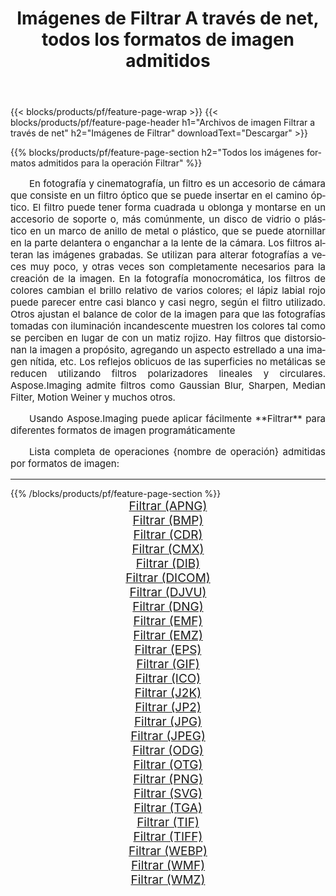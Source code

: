 ﻿---
title: Imágenes de Filtrar A través de net, todos los formatos de imagen admitidos 
weight: 3920
url: /es/net/filter/ 
lang: es
langdirlevel: 2
locales: zh-hans,ja,it,ru,de,es,fr,nl,id,lt,pl,pt,vi,tr,ko,zh-hant,ar,hi,th,sv,cs,uk,he
description: Usando Aspose.Imaging puede fácilmente Filtrar imágenes a través de net
---

{{< blocks/products/pf/feature-page-wrap >}}
{{< blocks/products/pf/feature-page-header h1="Archivos de imagen Filtrar a través de net" h2="Imágenes de Filtrar" downloadText="Descargar" >}}


{{% blocks/products/pf/feature-page-section  h2="Todos los imágenes formatos admitidos para la operación Filtrar" %}}
<p align="justify" style="text-indent:2em;font-size:15px;">
En fotografía y cinematografía, un filtro es un accesorio de cámara que consiste en un filtro óptico que se puede insertar en el camino óptico. El filtro puede tener forma cuadrada u oblonga y montarse en un accesorio de soporte o, más comúnmente, un disco de vidrio o plástico en un marco de anillo de metal o plástico, que se puede atornillar en la parte delantera o enganchar a la lente de la cámara. Los filtros alteran las imágenes grabadas. Se utilizan para alterar fotografías a veces muy poco, y otras veces son completamente necesarios para la creación de la imagen. En la fotografía monocromática, los filtros de colores cambian el brillo relativo de varios colores; el lápiz labial rojo puede parecer entre casi blanco y casi negro, según el filtro utilizado. Otros ajustan el balance de color de la imagen para que las fotografías tomadas con iluminación incandescente muestren los colores tal como se perciben en lugar de con un matiz rojizo. Hay filtros que distorsionan la imagen a propósito, agregando un aspecto estrellado a una imagen nítida, etc. Los reflejos oblicuos de las superficies no metálicas se reducen utilizando filtros polarizadores lineales y circulares. Aspose.Imaging admite filtros como Gaussian Blur, Sharpen, Median Filter, Motion Weiner y muchos otros.
</p>
<p align="justify" style="text-indent:2em;font-size:15px;">
Usando Aspose.Imaging puede aplicar fácilmente **Filtrar** para diferentes formatos de imagen programáticamente
</p>
<p align="justify" style="text-indent:2em;font-size:15px;">
Lista completa de operaciones {nombre de operación} admitidas por formatos de imagen:
</p>
<hr/>
{{% /blocks/products/pf/feature-page-section %}}
<div class="container-fluid productfamilypage bg-gray">
    <div class="convertypes bg-gray agp-content section">
        <div class="container">
		<div class="row other-converters" style="gap: 10px;font-size: 19px;text-align:center;">
		    <div class='col-md-2 other-converter remove-lp remove-rp'><a href="/imaging/es/net/filter/apng/" style="padding:15px;">Filtrar (APNG)</a></div><div class='col-md-2 other-converter remove-lp remove-rp'><a href="/imaging/es/net/filter/bmp/" style="padding:15px;">Filtrar (BMP)</a></div><div class='col-md-2 other-converter remove-lp remove-rp'><a href="/imaging/es/net/filter/cdr/" style="padding:15px;">Filtrar (CDR)</a></div><div class='col-md-2 other-converter remove-lp remove-rp'><a href="/imaging/es/net/filter/cmx/" style="padding:15px;">Filtrar (CMX)</a></div><div class='col-md-2 other-converter remove-lp remove-rp'><a href="/imaging/es/net/filter/dib/" style="padding:15px;">Filtrar (DIB)</a></div><div class='col-md-2 other-converter remove-lp remove-rp'><a href="/imaging/es/net/filter/dicom/" style="padding:15px;">Filtrar (DICOM)</a></div><div class='col-md-2 other-converter remove-lp remove-rp'><a href="/imaging/es/net/filter/djvu/" style="padding:15px;">Filtrar (DJVU)</a></div><div class='col-md-2 other-converter remove-lp remove-rp'><a href="/imaging/es/net/filter/dng/" style="padding:15px;">Filtrar (DNG)</a></div><div class='col-md-2 other-converter remove-lp remove-rp'><a href="/imaging/es/net/filter/emf/" style="padding:15px;">Filtrar (EMF)</a></div><div class='col-md-2 other-converter remove-lp remove-rp'><a href="/imaging/es/net/filter/emz/" style="padding:15px;">Filtrar (EMZ)</a></div><div class='col-md-2 other-converter remove-lp remove-rp'><a href="/imaging/es/net/filter/eps/" style="padding:15px;">Filtrar (EPS)</a></div><div class='col-md-2 other-converter remove-lp remove-rp'><a href="/imaging/es/net/filter/gif/" style="padding:15px;">Filtrar (GIF)</a></div><div class='col-md-2 other-converter remove-lp remove-rp'><a href="/imaging/es/net/filter/ico/" style="padding:15px;">Filtrar (ICO)</a></div><div class='col-md-2 other-converter remove-lp remove-rp'><a href="/imaging/es/net/filter/j2k/" style="padding:15px;">Filtrar (J2K)</a></div><div class='col-md-2 other-converter remove-lp remove-rp'><a href="/imaging/es/net/filter/jp2/" style="padding:15px;">Filtrar (JP2)</a></div><div class='col-md-2 other-converter remove-lp remove-rp'><a href="/imaging/es/net/filter/jpg/" style="padding:15px;">Filtrar (JPG)</a></div><div class='col-md-2 other-converter remove-lp remove-rp'><a href="/imaging/es/net/filter/jpeg/" style="padding:15px;">Filtrar (JPEG)</a></div><div class='col-md-2 other-converter remove-lp remove-rp'><a href="/imaging/es/net/filter/odg/" style="padding:15px;">Filtrar (ODG)</a></div><div class='col-md-2 other-converter remove-lp remove-rp'><a href="/imaging/es/net/filter/otg/" style="padding:15px;">Filtrar (OTG)</a></div><div class='col-md-2 other-converter remove-lp remove-rp'><a href="/imaging/es/net/filter/png/" style="padding:15px;">Filtrar (PNG)</a></div><div class='col-md-2 other-converter remove-lp remove-rp'><a href="/imaging/es/net/filter/svg/" style="padding:15px;">Filtrar (SVG)</a></div><div class='col-md-2 other-converter remove-lp remove-rp'><a href="/imaging/es/net/filter/tga/" style="padding:15px;">Filtrar (TGA)</a></div><div class='col-md-2 other-converter remove-lp remove-rp'><a href="/imaging/es/net/filter/tif/" style="padding:15px;">Filtrar (TIF)</a></div><div class='col-md-2 other-converter remove-lp remove-rp'><a href="/imaging/es/net/filter/tiff/" style="padding:15px;">Filtrar (TIFF)</a></div><div class='col-md-2 other-converter remove-lp remove-rp'><a href="/imaging/es/net/filter/webp/" style="padding:15px;">Filtrar (WEBP)</a></div><div class='col-md-2 other-converter remove-lp remove-rp'><a href="/imaging/es/net/filter/wmf/" style="padding:15px;">Filtrar (WMF)</a></div><div class='col-md-2 other-converter remove-lp remove-rp'><a href="/imaging/es/net/filter/wmz/" style="padding:15px;">Filtrar (WMZ)</a></div>
                </div>
        </div>
    </div>
</div>
<br/>
